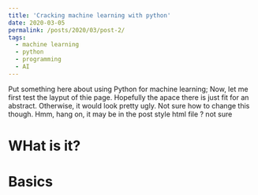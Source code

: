 ```yaml
---
title: 'Cracking machine learning with python'
date: 2020-03-05
permalink: /posts/2020/03/post-2/
tags:
  - machine learning
  - python
  - programming
  - AI
---
```

Put something here about using Python for machine learning; Now, let me first test the layput of thie page. Hopefully the apace there is just fit for an abstract. Otherwise, it would look pretty ugly. Not sure how to change this though. Hmm, hang on, it may be in the post style html file ? not sure

WHat is it?
======

Basics
======
